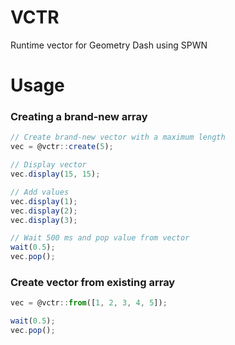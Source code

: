 # VCTR
Runtime vector for Geometry Dash using SPWN

# Usage
### Creating a brand-new array
```ts
// Create brand-new vector with a maximum length
vec = @vctr::create(5);

// Display vector
vec.display(15, 15);

// Add values
vec.display(1);
vec.display(2);
vec.display(3);

// Wait 500 ms and pop value from vector
wait(0.5);
vec.pop();
```
### Create vector from existing array
```ts
vec = @vctr::from([1, 2, 3, 4, 5]);

wait(0.5);
vec.pop();
```
